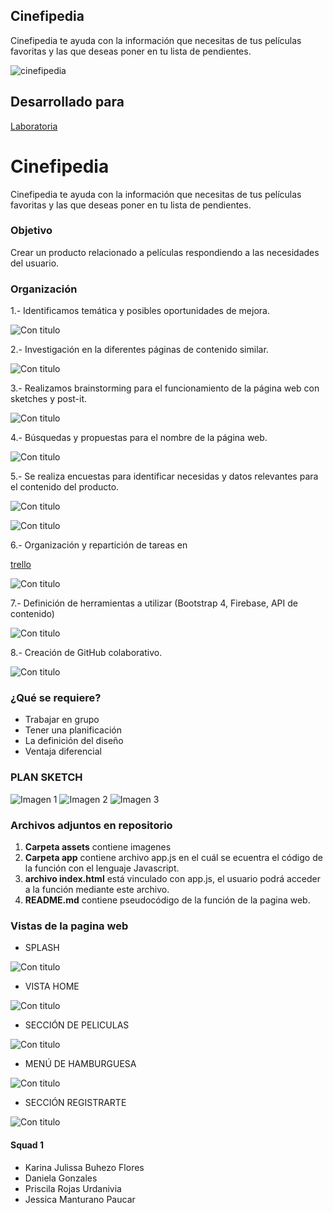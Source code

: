 ## Cinefipedia
Cinefipedia te ayuda con la información que necesitas de tus películas favoritas y las que deseas poner en tu lista de pendientes.

![cinefipedia](https://user-images.githubusercontent.com/32303418/36360379-69619dfc-14f1-11e8-9499-d3bcf4bfed0e.png)

## Desarrollado para
[Laboratoria](http://laboratoria.la)

# Cinefipedia

Cinefipedia te ayuda con la información que necesitas de tus películas favoritas y las que deseas poner en tu lista de pendientes.

### Objetivo
Crear un producto relacionado a películas respondiendo a las necesidades del usuario.

### Organización

1.- Identificamos temática y posibles oportunidades de mejora.

![Con titulo](assets/docs/1.jpg "titulo")

2.- Investigación en la diferentes páginas de contenido similar.

![Con titulo](assets/docs/2.jpg "titulo")

3.- Realizamos brainstorming para el funcionamiento de la página web con sketches y post-it.

![Con titulo](assets/docs/3.jpg "titulo")

4.- Búsquedas y propuestas para el nombre de la página web.

![Con titulo](assets/docs/4.jpg "titulo")

5.- Se realiza encuestas para identificar necesidas y datos relevantes para el contenido del producto.  

 ![Con titulo](assets/docs/form1.png "titulo")

 ![Con titulo](assets/docs/form2.png "titulo")

6.-  Organización y repartición de tareas en

 [trello](https://trello.com/b/93M6aCG5/hackaton-laboratoria-2018)

 ![Con titulo](assets/docs/10.png "titulo")

7.- Definición de herramientas a utilizar (Bootstrap 4, Firebase, API de contenido)

![Con titulo](assets/docs/6.jpg "titulo")

8.- Creación de GitHub colaborativo.

 ![Con titulo](assets/docs/12.png "titulo")


### ¿Qué se requiere?
 * Trabajar en grupo
 * Tener una planificación
 * La definición del diseño
 * Ventaja diferencial


### PLAN SKETCH

![Imagen 1][1]  ![Imagen 2][2]  ![Imagen 3][3]

 [1]: assets/docs/7.jpg
 [2]: assets/docs/8.jpg
 [3]: assets/docs/9.jpg

### Archivos adjuntos en repositorio

1. **Carpeta assets** contiene imagenes
2. **Carpeta app** contiene archivo app.js en el cuál se ecuentra el código de la función con el lenguaje Javascript.    
3. **archivo index.html** está vinculado con app.js, el usuario podrá acceder a la función mediante este archivo.
4. **README.md** contiene pseudocódigo de la función de la pagina web.

### Vistas de la pagina web
* SPLASH

 ![Con titulo](assets/docs/foto.png "titulo")

* VISTA HOME

 ![Con titulo](assets/docs/foto1.png "titulo")

* SECCIÓN DE PELICULAS

 ![Con titulo](assets/docs/foto3.png "titulo")

* MENÚ DE HAMBURGUESA

 ![Con titulo](assets/docs/foto4.png "titulo")

* SECCIÓN REGISTRARTE

 ![Con titulo](assets/docs/foto5.png "titulo")
#### Squad 1


* Karina Julissa Buhezo Flores
* Daniela Gonzales
* Priscila Rojas Urdanivia
* Jessica Manturano Paucar
